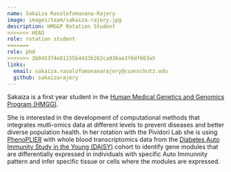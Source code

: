 ```yaml
---
name: Sakaiza Rasolofomanana-Rajery
image: images/team/sakaiza-rajery.jpg
description: HMGGP Rotation Student
<<<<<<< HEAD
role: rotation student
=======
role: phd
>>>>>>> 3b045374e81155b4433b262ca936aa3f0df663a5
links:
  email: sakaiza.rasolofomananarajery@cuanschutz.edu
  github: sakaizarajery
---
```


Sakaiza is a first year student in the [Human Medical Genetics and Genomics Program (HMGG)](https://www.cuanschutz.edu/graduate-programs/human-medical-genetics-and-genomics/home).

She is interested in the development of computational methods that integrates mutli-omics data at different levels to prevent diseases and better diverse population health. In her rotation with the Pividori Lab she is using [PhenoPLIER](https://github.com/greenelab/phenoplier) with whole blood transcriptomics data from the [Diabetes Auto Immunity Study in the Young (DAISY)](https://medschool.cuanschutz.edu/barbara-davis-center-for-diabetes/research/clinical-epidemiology/daisy-research) cohort to identify gene modules that are differentially expressed in individuals with specific Auto Immunnity pattern and infer specific tissue or cells where the modules are expressed. 